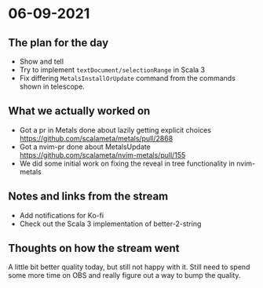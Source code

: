 # 06-09-2021

## The plan for the day
  - Show and tell
  - Try to implement `textDocument/selectionRange` in Scala 3
  - Fix differing `MetalsInstallOrUpdate` command from the commands shown in
      telescope.

## What we actually worked on
  - Got a pr in Metals done about lazily getting explicit choices
      https://github.com/scalameta/metals/pull/2868
  - Got a nvim-pr done about MetalsUpdate
      https://github.com/scalameta/nvim-metals/pull/155
  - We did some initial work on fixing the reveal in tree functionality in
      nvim-metals

## Notes and links from the stream
  - Add notifications for Ko-fi
  - Check out the Scala 3 implementation of better-2-string

## Thoughts on how the stream went
A little bit better quality today, but still not happy with it. Still need to
spend some more time on OBS and really figure out a way to bump the quality.
